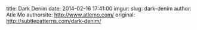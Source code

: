 title:  Dark Denim
date:   2014-02-16 17:41:00
imgur:
slug: dark-denim
author: Atle Mo
authorsite: http://www.atlemo.com/
original: http://subtlepatterns.com/dark-denim/
